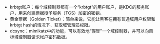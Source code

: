 - krbtgt账户：每个域控制器都有一个“krbtgt”的用户账户，是KDC的服务账户，用来创建票据授予服务（TGS）加密的密钥。
- 黄金票据（Golden Ticket）：简单来说，它能让黑客在拥有普通域用户权限和krbtgt hash的情况下，获取域管理员权限。
- dcsync：mimikatz中的功能，可以有效地“假冒”一个域控制器，并可以向目标域控制器请求帐户密码数据。